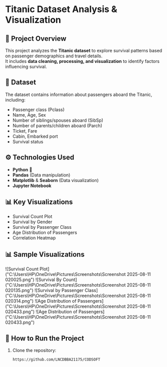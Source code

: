 # Titanic Dataset Analysis & Visualization

## 📌 Project Overview
This project analyzes the **Titanic dataset** to explore survival patterns based on passenger demographics and travel details.  
It includes **data cleaning, processing, and visualization** to identify factors influencing survival.

## 📂 Dataset
The dataset contains information about passengers aboard the Titanic, including:
- Passenger class (Pclass)
- Name, Age, Sex
- Number of siblings/spouses aboard (SibSp)
- Number of parents/children aboard (Parch)
- Ticket, Fare
- Cabin, Embarked port
- Survival status

## ⚙️ Technologies Used
- **Python** 🐍
- **Pandas** (Data manipulation)
- **Matplotlib** & **Seaborn** (Data visualization)
- **Jupyter Notebook**

## 📊 Key Visualizations
- Survival Count Plot
- Survival by Gender
- Survival by Passenger Class
- Age Distribution of Passengers
- Correlation Heatmap

## 📊 Sample Visualizations
![Survival Count Plot]("C:\Users\HP\OneDrive\Pictures\Screenshots\Screenshot 2025-08-11 020025.png")
![Survival By Count]("C:\Users\HP\OneDrive\Pictures\Screenshots\Screenshot 2025-08-11 020135.png")
![Survival by Passenger Class]("C:\Users\HP\OneDrive\Pictures\Screenshots\Screenshot 2025-08-11 020314.png")
![Age Distribution of Passengers]("C:\Users\HP\OneDrive\Pictures\Screenshots\Screenshot 2025-08-11 020433.png")
![Age Distribution of Passengers]("C:\Users\HP\OneDrive\Pictures\Screenshots\Screenshot 2025-08-11 020433.png")

## 🚀 How to Run the Project
1. Clone the repository:
   ```bash
   https://github.com/LNCDBBA21175/CODSOFT

